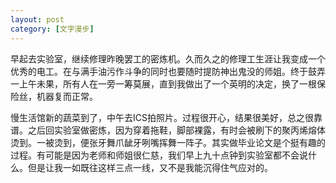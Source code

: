 ```yaml
---
layout: post
category: [文字漫步]
---
```


早起去实验室，继续修理昨晚罢工的密炼机。久而久之的修理工生涯让我变成一个优秀的电工。在与满手油污作斗争的同时也要随时提防神出鬼没的师姐。终于鼓弄一上午未果，所有人在一旁一筹莫展，直到我做出了一个英明的决定，换了一根保险丝，机器复而正常。

慢生活馆新的蔬菜到了，中午去ICS拍照片。过程很开心，结果很美好，总之很靠谱。之后回实验室做密炼，因为穿着拖鞋，脚部裸露，有时会被刷下的聚丙烯熔体烫到。一被烫到，便张牙舞爪龇牙咧嘴挥舞一阵子。其实做毕业论文是个挺有趣的过程。有可能是因为老师和师姐很仁慈，我们早上九十点钟到实验室都不会说什么。但是让我一如既往这样三点一线，又不是我能沉得住气应对的。